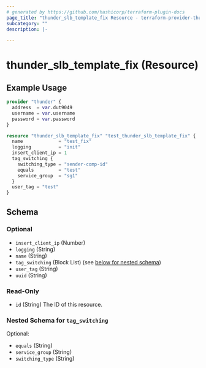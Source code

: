```yaml
---
# generated by https://github.com/hashicorp/terraform-plugin-docs
page_title: "thunder_slb_template_fix Resource - terraform-provider-thunder"
subcategory: ""
description: |-
  
---
```


# thunder_slb_template_fix (Resource)



## Example Usage

```terraform
provider "thunder" {
  address  = var.dut9049
  username = var.username
  password = var.password
}

resource "thunder_slb_template_fix" "test_thunder_slb_template_fix" {
  name             = "test_fix"
  logging          = "init"
  insert_client_ip = 1
  tag_switching {
    switching_type = "sender-comp-id"
    equals         = "test"
    service_group  = "sg1"
  }
  user_tag = "test"
}
```

<!-- schema generated by tfplugindocs -->
## Schema

### Optional

- `insert_client_ip` (Number)
- `logging` (String)
- `name` (String)
- `tag_switching` (Block List) (see [below for nested schema](#nestedblock--tag_switching))
- `user_tag` (String)
- `uuid` (String)

### Read-Only

- `id` (String) The ID of this resource.

<a id="nestedblock--tag_switching"></a>
### Nested Schema for `tag_switching`

Optional:

- `equals` (String)
- `service_group` (String)
- `switching_type` (String)


